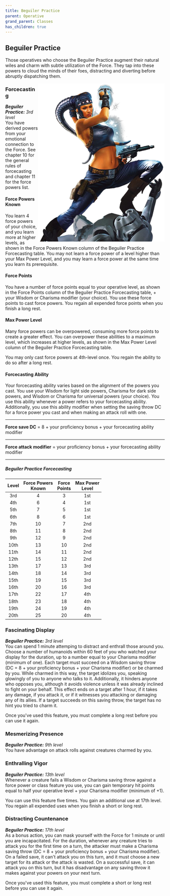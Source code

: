 ```yaml
---
title: Beguiler Practice
parent: Operative
grand_parent: Classes
has_children: true
---
```


## Beguiler Practice
Those operatives who choose the Beguiler Practice augment their natural wiles and charm with subtle utilization of the Force. They tap into these powers to cloud the minds of their foes, distracting and diverting before abruptly dispatching them.

<img src='../../../../zzImages/Classes/operative_beguiler_01.png' style='float:right; width:400px;'>

### Forcecasting
_**Beguiler Practice:** 3rd level_<br>
You have derived powers from your emotional connection to the Force. See chapter 10 for the general rules of forcecasting and chapter 11 for the force powers list.

#### Force Powers Known
You learn 4 force powers of your choice, and you learn more at higher levels, as shown in the Force Powers Known column of the Beguiler Practice Forcecasting table. You may not learn a force power of a level higher than your Max Power Level, and you may learn a force power at the same time you learn its prerequisite.

#### Force Points
You have a number of force points equal to your operative level, as shown in the Force Points column of the Beguiler Practice Forcecasting table, + your Wisdom or Charisma modifier (your choice). You use these force points to cast force powers. You regain all expended force points when you finish a long rest.

#### Max Power Level
Many force powers can be overpowered, consuming more force points to create a greater effect. You can overpower these abilities to a maximum level, which increases at higher levels, as shown in the Max Power Level column of the Beguiler Practice Forcecasting table.

You may only cast force powers at 4th-level once. You regain the ability to do so after a long rest.


#### Forcecasting Ability
Your forcecasting ability varies based on the alignment of the powers you cast. You use your Wisdom for light side powers, Charisma for dark side powers, and Wisdom or Charisma for universal powers (your choice). You use this ability whenever a power refers to your forcecasting ability. Additionally, you use this ability modifier when setting the saving throw DC for a force power you cast and when making an attack roll with one.

___

**Force save DC** = 8 + your proficiency bonus + your forcecasting ability modifier

___

**Force attack modifier** = your proficiency bonus + your forcecasting ability modifier


___

##### Beguiler Practice Forcecasting

| Level | Force Powers<br> Known | Force<br> Points | Max Power<br> Level |
|:---:|:---:|:---:|:---:|
| 3rd| 4| 3|1st|
| 4th| 6| 4|1st|
| 5th| 7| 5|1st|
| 6th| 8| 6|1st|
| 7th|10| 7|2nd|
| 8th|11| 8|2nd|
| 9th|12| 9|2nd|
|10th|13|10|2nd|
|11th|14|11|2nd|
|12th|15|12|2nd|
|13th|17|13|3rd|
|14th|18|14|3rd|
|15th|19|15|3rd|
|16th|20|16|3rd|
|17th|22|17|4th|
|18th|23|18|4th|
|19th|24|19|4th|
|20th|25|20|4th|

### Fascinating Display
_**Beguiler Practice:** 3rd level_<br>
You can spend 1 minute attemping to distract and enthrall those around you. Choose a number of humanoids within 60 feet of you who watched your display for the duration, up to a number equal to your Charisma modifier (minimum of one). Each target must succeed on a Wisdom saving throw (DC = 8 + your proficiency bonus + your Charisma modifier) or be charmed by you. While charmed in this way, the target idolizes you, speaking glowingly of you to anyone who talks to it. Additionally, it hinders anyone who opposes you, although it avoids violence unless it was already inclined to fight on your behalf. This effect ends on a target after 1 hour, if it takes any damage, if you attack it, or if it witnesses you attacking or damaging any of its allies. If a target succeeds on this saving throw, the target has no hint you tried to charm it.

Once you've used this feature, you must complete a long rest before you can use it again.

### Mesmerizing Presence
_**Beguiler Practice:** 9th level_<br>
You have advantage on attack rolls against creatures charmed by you.

### Enthralling Vigor
_**Beguiler Practice:** 13th level_<br>
Whenever a creature fails a Wisdom or Charisma saving throw against a force power or class feature you use, you can gain temporary hit points equal to half your operative level + your Charisma modifier (minimum of +1).

You can use this feature five times. You gain an additional use at 17th level. You regain all expended uses when you finish a short or long rest.

### Distracting Countenance
_**Beguiler Practice:** 17th level_<br>
As a bonus action, you can mask yourself with the Force for 1 minute or until you are incapacitated. For the duration, whenever any creature tries to attack you for the first time on a turn, the attacker must make a Charisma saving throw (DC = 8 + your proficiency bonus + your Charisma modifier). On a failed save, it can't attack you on this turn, and it must choose a new target for its attack or the attack is wasted. On a successful save, it can attack you on this turn, but it has disadvantage on any saving throw it makes against your powers on your next turn.

Once you've used this feature, you must complete a short or long rest before you can use it again.
